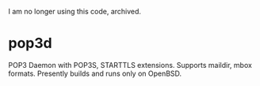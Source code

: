 I am no longer using this code, archived.

pop3d
=====

POP3 Daemon with POP3S, STARTTLS extensions. Supports maildir, mbox formats.
Presently builds and runs only on OpenBSD.
